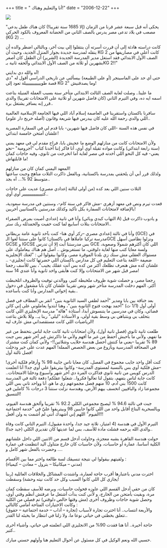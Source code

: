 +++
title = " أنا والتعليم وهناك!"
date = "2006-12-22"
+++

[![](https://blogger.googleusercontent.com/img/b/R29vZ2xl/AVvXsEgODbofLzQBxSjil1OqVunwFYutYN8W8u2wgB_oz8oqZ_jGWH3MW2F6HJm4t8rqx9bPypHsG_DYImzHleUi-SQGA3520vXp1dJELX-1Sk_U0o_E_ysk4nzQKifleuStPekh9vLkuw/s320/42-16934618.jpg)](https://blogger.googleusercontent.com/img/b/R29vZ2xl/AVvXsEgODbofLzQBxSjil1OqVunwFYutYN8W8u2wgB_oz8oqZ_jGWH3MW2F6HJm4t8rqx9bPypHsG_DYImzHleUi-SQGA3520vXp1dJELX-1Sk_U0o_E_ysk4nzQKifleuStPekh9vLkuw/s1600-h/42-16934618.jpg)  

  
"يحكى أنه قبل سبعة عشر قرنا من الزمان (إلا 1685 سنة تقريبا!) كان هناك طفل يدعى مصعب في بلاد تدعى مصر يدرس بالصف الثاني من الحضانة المعروف بالكود الحركي (KG 2) ...  
  
كانت دراسته هادئة إلى أن قررت أسرته أن ينتقلوا إلي بيت آخر، وبالتالي اضطر والده أن ينقله لمدرسة جديدة بجوار المنزل الجديد، وحيث أن KG 2 كانت أعلى في مصاريفها من الصف الأول الابتدائي فقد استغل مدير المدرسة الجديدة (الشرير) أن الطفل كان أصغر بشهرين أو ثلاثة من الصف الأول الابتدائي وألحقه ثانية بـKG 2!!"  
  
آه والله دي بدايتي!  
حتى أي حد على الماسينجر (أو على الطبيعة) بيسألني عن تاريخي الدراسي أقول له "دي قصة طوييييييييييييلة تعود إلى KG 2" وما يصدقنيش!  
  
ما علينا.. وصلت لغاية الصف الثالث الابتدائي متأخر سنة بسبب العملة المنيلة بتاعت اسمه ايه ده، وفي التيرم الثاني (كان فاضل شهرين أو تلاتية على الامتحانات تقريبا) والدي قرر إنه يسافر يشتغل برة..  
  
سافرنا باكستان واستقرينا في العاصمة إسلام آباد اللي فيها الجامعة الإسلامية العالمية اللي والدي رحمة الله عليه كان بيدرس فيها شريعة وقانون (أصله خريج دار علوم)..  
  
في نفس هذه السنة -اللي كان فاضل فيها شهرين- بابا قدم لي في السفارة المصرية علشان أمتحن خامسة ابتدائي!  
  
ولأن الامتحانات كانت من منازلهم الوضع ما عجبش بابا، فراح مقدم لي في معهد يمني (سنة رابعة ابتدائي) وكانت مواده تقيلة أوي أوي، أنا فاكر إننا أخدنا كتاب "أجرومية" –نحو يعني- فيه كل النحو اللي أخدته في مصر لغاية أما اتخرجت من ثانوي، وفيه حاجات كمان ما قابلتهاش!  
  
المعهد اليمني كمان كان من منازلهم!  
ولذلك قرر أبي أن يلحقني بمدرسة باكستانية، وبالفعل ذاكرت التلات مناهج وجبت ساعتها متوسط 92 %... آه بجد..  
  
التلات سنين اللي بعد كده (من أولى لتالتة إعدادي مصري) عديت على حاجات كتيييييييييييييير أوي أوي..  
  
قعدت تيرم ونص في معهد أزهري -مش فاكر في سنة كام-، وسنتين في مدرسة سعودية، بالإضافة لامتحانات السفارة بكل تأكيد وكذلك مدرستين باكستانيين أخريين!  
  
وأنا في تانية إعدادي أصبت بمرض الصفراء (التهاب كبدي وبائي A) و يادوب ذاكرت قبل الامتحانات بتلات أسابيع لما كنت خفيت والحمدلله ربك ستر..  
  
وأنا في تالتة إعدادي مصري –ركز أوي هنا- كنت بآخد ثانوية عامة بريطاني (GCE) في مدرسة تركيا عاملاها في باكستان! كانوا على سنتنا لغوا الـGCE ونزلوا نظامين أسهل GCSE و IGCSE بس مدرستنا أبت إلا أن تدرس GCE اللي كان أكثرهم شمولا وصعوبة، ولسة معايا كتب منها لغاية دلوقتي، ما تستغربوش .. أصل هم هناك بيعاملوك على مستواك العقلي مش سنك زي بلدنا الموقرة مصر، وكانوا بيقولوا لي : "لغتك الإنجليزية ضعيفة –اللغة بتاعت التعليم في كل مدارس باكستان اللي حضرتها كانت انجليزي- .. علشان كده مش هنعرف نطلعك أكتر من كده بس أنت عقلك يجيب"، بس للأسف رجعنا مصر قبل شهر من الامتحانات وإلا كنت هأبقى واخد ثانوية وأنا عندي 14 سنة!  
  
رجعنا مصر، و حصلت شوية ظروف ملخبطة كتير، ووالدتي توفيت والظروف اتلخبطت أكتر، المهم دخلت المدرسة متأخر شهر ونص تقريبا علشان كان بابا مشغول في دخول بقية إخواتي المدارس وأنا كنت بأساعده..  
  
بعد خناقة بين بابا ومدير "أحمد لطفي السيد الثانوية بنين" اتقر بي المطاف في فصل أولى أول (1/1 ث) "أحمد بهجت فتوح الثانوية بنين"، وهنا ابتدوا يعاملوني على إني كائن فضائي، وكان في مدرسين ما يتنسوش أبدا، أستاذة "هالة" مدرسة الإنجليزي اللي كانت بتحلف بي وبتتباهي بي وسط بقية أولى، و الأستاذة "ليلى" ربنا يـ.. وللا بلاش بتاعت الرياضيات اللي كانت مستقصداني مش عارف ليه!  
  
طلعت تانية ثانوي (فصل تانية أول)، ولأن امتحانات تانية كانت جاية لناس بتحفظ من غير ما تفهم، ولأني ما بأحبش أحفظ من غير ما أفهم ولأني ما ذاكرتش غير آخر شهر بس جبت 89 % تقريبا –يعني ما كنتش أحصل هندسة حلايب وشلاتين!!- ولأني كمان كنت مشترك في الصحافة المدرسية وبأزوغ من بعض الحصص المملة! المهم عدت على خير ودخلت فصل تالتة أول!  
  
كنت أقل واحد جايب مجموع في الفصل، كان معايا ناس جايبة 98 % وأرقام فلكية أخرى! –مش فلكية أوي بس بالنسبة لمستوى المدرسة- وكانوا بيتريقوا علي أوي جدا! أنا اتعلمت الدرس كويس من تانية ثانوي فذاكرت المرة دي آخر شهر وأسبوع ودخلنا الامتحانات.. كانت جاية لناس بتفهم، بتقول لنا تعالوا فكروا.. شغلوا عقلكم! دفعة تالتة في المدرسة كانت 1500 بني آدم، 10 منهم فصل مجموعهم زي ما هو، أنا وواحد تاني بس اللي مجموعنا زاد والباقيين اتخسف بيهم الأرض، وهندسة نزلت سنتنا 3 درجات % كاملين في التنسيق!  
  
جبت في تالتة 94.6 % ليصبح مجموعي الكلي 92.2 % تقريبا وألحق هندسة الفيوم، ويالسخرية البتاع أقابل واحد من اللي كانوا جايبين 98 وبيتريقوا عليّ في "خدمة اجتماعية الفيوم" اللهم إني أشهدك أنني لم أشمت به ولن أفعل!!!  
  
التيرم الأول في هندسة (4 امتياز، تلاتة جيد جدا، واحدة مقبول)، التيرم التاني كانت وفاة والدي الله يرحمه فشلت مادة للأسف، بس لما عديتها كان تقديري الكلي (جيد جدا)..  
  
حولت هندسة القاهرة بشبه معجزة، وحاولت أدخل قسم من الاتنين اللي داخل علشانهم الكلية أساسا، عمارة أو حاسبات، ولأن حاسبات كان خارج متناول اليد انتظمت في عمارة وحضرت بالفعل شهر كامل و ....  
  
ولقيتهم بيقولوا لي نتيجة تنسيقك لسة طالعة واختر مما بين الأقسام :  
(مدني – ميكانيكا – بترول – معادن – كيمياء)  
  
اخترت مدني باعتبارها أقرب حاجة لعمارة، واشتدت المشاكل والخلافات العائلية (ربنا يجازي كل اللي كانوا السبب وكل حد كانت نيته وحشة) وسقطت!  
  
كان من حقي أدخل القسم اللي عاوزه فحولت حاسبات، وبرضه للأسف سقطت كمان مرة، وبقيت بأمتحن من الخارج، و لأني كنت بدأت أشتغل ما عرفتش أنظم وقتي أوي، وحصل شوية حاجات وظروف أخرى (مش وقتها خالص دلوقتي) تم فصلي من الكلية وكانت الاختيارات المتاحة أمامي كالتالي :  
(تجارة – آداب – خدمة اجتماعية – حقوق) والأربعة انتساب.. أنا اخترت تجارة لأسباب تتعلق بخطتي في حياتي نوعا ما، ولا زلنا في انتظار ما يخبئه لنا القدر..  
  
حاجة أخيرة.. أنا هنا فقدت 90% من الانجليزي اللي اتعلمته في حياتي، وأشياء أخرى كتير..  
  
حسبي الله ونعم الوكيل في كل مسئول عن أحوال التعليم هنا وأولهم حسني مبارك.
